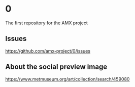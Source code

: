 # 0
The first repository for the AMX project

## Issues
https://github.com/amx-project/0/issues

## About the social preview image
https://www.metmuseum.org/art/collection/search/459080
